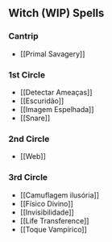 ## Witch (WIP) Spells

### Cantrip
- [[Primal Savagery]]

### 1st Circle
- [[Detectar Ameaças]]
- [[Escuridão]]
- [[Imagem Espelhada]]
- [[Snare]]

### 2nd Circle
- [[Web]]

### 3rd Circle
- [[Camuflagem ilusória]]
- [[Físico Divino]]
- [[Invisibilidade]]
- [[Life Transference]]
- [[Toque Vampírico]]
